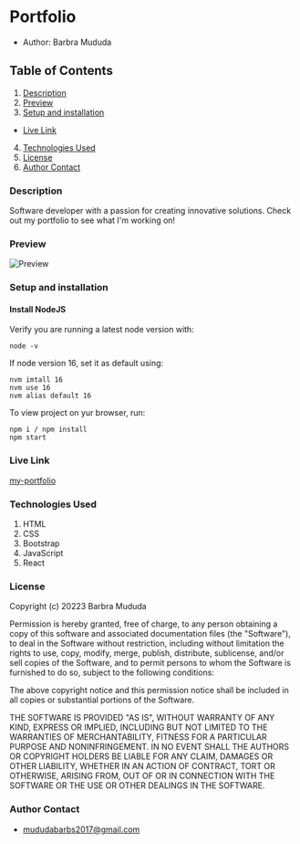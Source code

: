 # Portfolio
- Author: Barbra Mududa

## Table of Contents
1. [Description](#description)
2. [Preview](#preview)
3. [Setup and installation](#setup-and-installation)
  - [Live Link](#live-link)
4. [Technologies Used](#technologies-used)
5. [License](#license)
6. [Author Contact](#author-contact)


### Description
Software developer with a passion for creating innovative solutions. Check out my portfolio to see what I'm working on!

### Preview
![Preview](https://i.postimg.cc/C114VJY1/preview.png)

### Setup and installation

#### Install NodeJS
Verify you are running a latest node version with:
```
node -v
```

If node version 16, set it as default using:
```
nvm imtall 16
nvm use 16
nvm alias default 16
```

To view project on yur browser, run:
```
npm i / npm install
npm start
```

### Live Link
[my-portfolio]()

### Technologies Used
1. HTML
2. CSS
3. Bootstrap
4. JavaScript
5. React

### License
Copyright (c) 20223 Barbra Mududa

Permission is hereby granted, free of charge, to any person obtaining
a copy of this software and associated documentation files (the
"Software"), to deal in the Software without restriction, including
without limitation the rights to use, copy, modify, merge, publish,
distribute, sublicense, and/or sell copies of the Software, and to
permit persons to whom the Software is furnished to do so, subject to
the following conditions:

The above copyright notice and this permission notice shall be
included in all copies or substantial portions of the Software.

THE SOFTWARE IS PROVIDED "AS IS", WITHOUT WARRANTY OF ANY KIND,
EXPRESS OR IMPLIED, INCLUDING BUT NOT LIMITED TO THE WARRANTIES OF
MERCHANTABILITY, FITNESS FOR A PARTICULAR PURPOSE AND
NONINFRINGEMENT. IN NO EVENT SHALL THE AUTHORS OR COPYRIGHT HOLDERS BE
LIABLE FOR ANY CLAIM, DAMAGES OR OTHER LIABILITY, WHETHER IN AN ACTION
OF CONTRACT, TORT OR OTHERWISE, ARISING FROM, OUT OF OR IN CONNECTION
WITH THE SOFTWARE OR THE USE OR OTHER DEALINGS IN THE SOFTWARE.


### Author Contact
- mududabarbs2017@gmail.com
